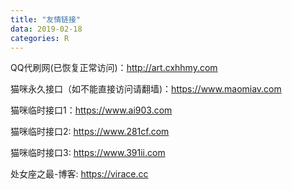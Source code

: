 ```yaml
---
title: "友情链接"
data: 2019-02-18
categories: R
---
```


QQ代刷网(已恢复正常访问)：<http://art.cxhhmy.com>

猫咪永久接口（如不能直接访问请翻墙)：<https://www.maomiav.com>

猫咪临时接口1：<https://www.ai903.com>

猫咪临时接口2: <https://www.281cf.com>

猫咪临时接口3: <https://www.391ii.com>

处女座之最-博客: <https://virace.cc>

